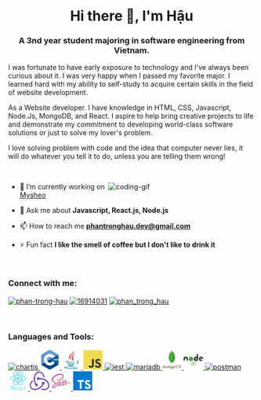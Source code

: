 <h1 align="center">Hi there 👋, I'm Hậu</h1>
<h3 align="center">A 3nd year student majoring in software engineering from Vietnam.</h3>

<p>I was fortunate to have early exposure to technology and I've always been curious about it. I was very happy when I passed my favorite major.  I learned hard with my ability to self-study to acquire certain skills in the field of website development.</p>

<p>As a Website developer. I have knowledge in HTML, CSS, Javascript, Node.Js, MongoDB, and React. I aspire to help bring creative projects to life and demonstrate my commitment to developing world-class software solutions or just to solve my lover's problem.</p>

<p>I love solving problem with code and the idea that computer never lies, it will do whatever you tell it to do, unless you are telling them wrong!</p>
<p>&nbsp;</p>

<img align="right" width='300' src="https://i.pinimg.com/originals/a4/51/39/a451393c169a91586312551109361064.gif" alt="coding-gif" />

- 🔭 I’m currently working on [Mysheo](https://github.com/mysheo)

- 💬 Ask me about **Javascript, React.js, Node.js**

- 📫 How to reach me **phantronghau.dev@gmail.com**

- ⚡ Fun fact **I like the smell of coffee but I don't like to drink it**

<p>&nbsp;</p>
<h3 align="left">Connect with me:</h3>
<p align="left">
<a href="https://linkedin.com/in/phan-trong-hau" target="blank"><img align="center" src="https://raw.githubusercontent.com/rahuldkjain/github-profile-readme-generator/master/src/images/icons/Social/linked-in-alt.svg" alt="phan-trong-hau" height="30" width="40" /></a>
<a href="https://stackoverflow.com/users/16914031" target="blank"><img align="center" src="https://raw.githubusercontent.com/rahuldkjain/github-profile-readme-generator/master/src/images/icons/Social/stack-overflow.svg" alt="16914031" height="30" width="40" /></a>
<a href="https://instagram.com/phan_trong_hau" target="blank"><img align="center" src="https://raw.githubusercontent.com/rahuldkjain/github-profile-readme-generator/master/src/images/icons/Social/instagram.svg" alt="phan_trong_hau" height="30" width="40" /></a>
</p>

<p>&nbsp;</p>

<h3 align="left">Languages and Tools:</h3>
<p align="left"> <a href="https://www.chartjs.org" target="_blank" rel="noreferrer"> <img src="https://www.chartjs.org/media/logo-title.svg" alt="chartjs" width="40" height="40"/> </a> <a href="https://www.w3schools.com/cpp/" target="_blank" rel="noreferrer"> <img src="https://raw.githubusercontent.com/devicons/devicon/master/icons/cplusplus/cplusplus-original.svg" alt="cplusplus" width="40" height="40"/> </a> <a href="https://www.java.com" target="_blank" rel="noreferrer"> <img src="https://raw.githubusercontent.com/devicons/devicon/master/icons/java/java-original.svg" alt="java" width="40" height="40"/> </a> <a href="https://developer.mozilla.org/en-US/docs/Web/JavaScript" target="_blank" rel="noreferrer"> <img src="https://raw.githubusercontent.com/devicons/devicon/master/icons/javascript/javascript-original.svg" alt="javascript" width="40" height="40"/> </a> <a href="https://jestjs.io" target="_blank" rel="noreferrer"> <img src="https://www.vectorlogo.zone/logos/jestjsio/jestjsio-icon.svg" alt="jest" width="40" height="40"/> </a> <a href="https://mariadb.org/" target="_blank" rel="noreferrer"> <img src="https://www.vectorlogo.zone/logos/mariadb/mariadb-icon.svg" alt="mariadb" width="40" height="40"/> </a> <a href="https://www.mongodb.com/" target="_blank" rel="noreferrer"> <img src="https://raw.githubusercontent.com/devicons/devicon/master/icons/mongodb/mongodb-original-wordmark.svg" alt="mongodb" width="40" height="40"/> </a> <a href="https://nodejs.org" target="_blank" rel="noreferrer"> <img src="https://raw.githubusercontent.com/devicons/devicon/master/icons/nodejs/nodejs-original-wordmark.svg" alt="nodejs" width="40" height="40"/> </a> <a href="https://postman.com" target="_blank" rel="noreferrer"> <img src="https://www.vectorlogo.zone/logos/getpostman/getpostman-icon.svg" alt="postman" width="40" height="40"/> </a> <a href="https://reactjs.org/" target="_blank" rel="noreferrer"> <img src="https://raw.githubusercontent.com/devicons/devicon/master/icons/react/react-original-wordmark.svg" alt="react" width="40" height="40"/> </a> <a href="https://redux.js.org" target="_blank" rel="noreferrer"> <img src="https://raw.githubusercontent.com/devicons/devicon/master/icons/redux/redux-original.svg" alt="redux" width="40" height="40"/> </a> <a href="https://sass-lang.com" target="_blank" rel="noreferrer"> <img src="https://raw.githubusercontent.com/devicons/devicon/master/icons/sass/sass-original.svg" alt="sass" width="40" height="40"/> </a> <a href="https://www.typescriptlang.org/" target="_blank" rel="noreferrer"> <img src="https://raw.githubusercontent.com/devicons/devicon/master/icons/typescript/typescript-original.svg" alt="typescript" width="40" height="40"/> </a> </p>
